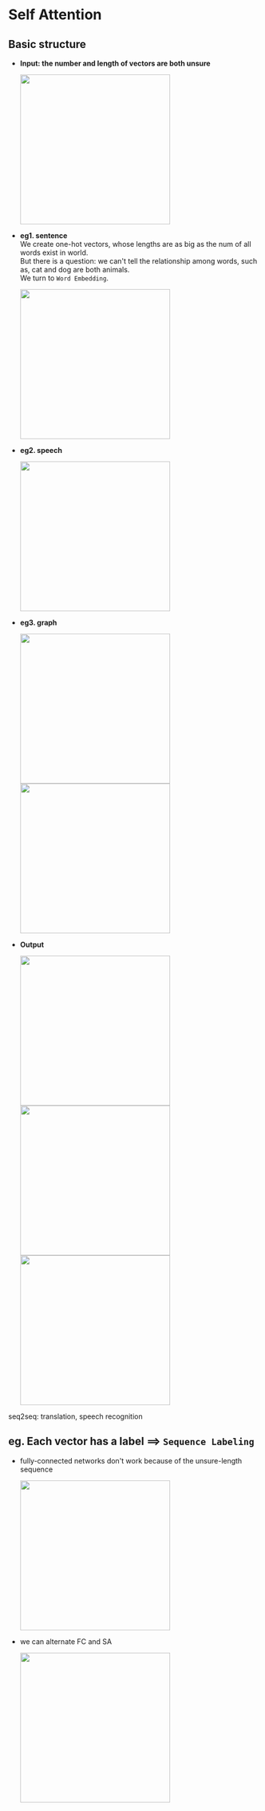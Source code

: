 # Self Attention

## Basic structure

* **Input: the number and length of vectors are both unsure**   
	  
   <img src="https://user-images.githubusercontent.com/68600731/147716953-011c0fc9-6e0e-4e95-809d-4de3aa4d93e8.png" width="300">

* **eg1. sentence**     
We create one-hot vectors, whose lengths are as big as the num of all words exist in world.  
But there is a question: we can't tell the relationship among words, such as, cat and dog are both animals.  
We turn to `Word Embedding`.  

   <img src="https://user-images.githubusercontent.com/68600731/147717627-9aa5c60c-813e-4284-aec9-1b78930dbcea.png" width="300">

* **eg2. speech**
 
   <img src="https://user-images.githubusercontent.com/68600731/147717603-a7938c4a-852c-44df-a2d1-766d91cfc8b6.png" width="300">

* **eg3. graph**

   <img src="https://user-images.githubusercontent.com/68600731/147718009-c35ec1e7-c989-4552-9565-aef661b043d5.png" width="300">
   <img src="https://user-images.githubusercontent.com/68600731/147718058-5e56fafb-4895-4ccc-8487-7a3af31ed332.png" width="300">

* **Output**
   
   <img src="https://user-images.githubusercontent.com/68600731/147718931-1490ca37-b053-4b2b-a9c9-5367385be957.png" width="300">
   <img src="https://user-images.githubusercontent.com/68600731/147719045-74e7be3f-e319-4da5-9e56-635d8351ce73.png" width="300">
   <img src="https://user-images.githubusercontent.com/68600731/147719062-bd5fd9a1-dd94-4511-9b5b-be77a9c4c4a9.png" width="300">

seq2seq: translation, speech recognition


## eg. Each vector has a label ==> `Sequence Labeling`

* fully-connected networks don't work because of the unsure-length sequence

   <img src="https://user-images.githubusercontent.com/68600731/147729990-9825fbab-3c7f-4d43-99aa-20bedd8f80e8.png" width="300">

* we can alternate FC and SA

   <img src="https://user-images.githubusercontent.com/68600731/147730168-c1bd7696-9d99-4c37-8986-446fb49ca45d.png" width="300">






## 




























